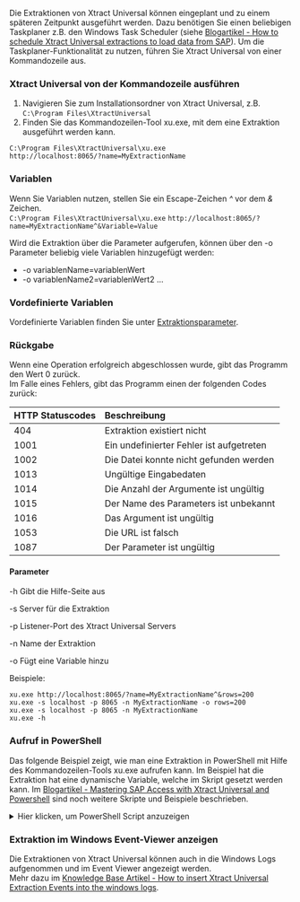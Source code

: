 Die Extraktionen von Xtract Universal können eingeplant und zu einem späteren Zeitpunkt ausgeführt werden. Dazu benötigen Sie einen beliebigen Taskplaner z.B. den Windows Task Scheduler (siehe [Blogartikel - How to schedule Xtract Universal extractions to load data from SAP](http://www.theobald-software.com/blog/2013/01/28/how-to-schedule-xtract-universal-extractions-with-the-windows-task-scheduler-to-load-data-from-sap/0)). Um die Taskplaner-Funktionalität zu nutzen, führen Sie Xtract Universal von einer Kommandozeile aus.

### Xtract Universal von der Kommandozeile ausführen
1. Navigieren Sie zum Installationsordner von Xtract Universal, z.B.
 `C:\Program Files\XtractUniversal` <br>
2. Finden Sie das Kommandozeilen-Tool xu.exe, mit dem eine Extraktion ausgeführt werden kann.<br>

`C:\Program Files\XtractUniversal\xu.exe`<br>
`http://localhost:8065/?name=MyExtractionName`


### Variablen

Wenn Sie Variablen nutzen, stellen Sie ein Escape-Zeichen *^* vor dem *&* Zeichen. <br>
`C:\Program Files\XtractUniversal\xu.exe`
`http://localhost:8065/?name=MyExtractionName^&Variable=Value`


Wird die Extraktion über die Parameter aufgerufen, können über den -o Parameter beliebig viele Variablen hinzugefügt werden:<br>
- -o variablenName=variablenWert 
- -o variablenName2=variablenWert2 ...

### Vordefinierte Variablen

Vordefinierte Variablen finden Sie unter [Extraktionsparameter](./extraktionsparameter). 

### Rückgabe

Wenn eine Operation erfolgreich abgeschlossen wurde, gibt das Programm den Wert 0 zurück.<br>
Im Falle eines Fehlers, gibt das Programm einen der folgenden Codes zurück:

|HTTP Statuscodes | Beschreibung |
|:----|:---| 
|404 | Extraktion existiert nicht |
|1001 | Ein undefinierter Fehler ist aufgetreten |
|1002 | Die Datei konnte nicht gefunden werden|     
|1013 | Ungültige Eingabedaten |
|1014 | Die Anzahl der Argumente ist ungültig |
|1015 | Der Name des Parameters ist unbekannt |
|1016 | Das Argument ist ungültig |
|1053 | Die URL ist falsch |
|1087 | Der Parameter ist ungültig |

#### Parameter

-h        Gibt die Hilfe-Seite aus

-s        Server für die Extraktion

-p        Listener-Port des Xtract Universal Servers

-n        Name der Extraktion

-o        Fügt eine Variable hinzu

Beispiele: <br>
```
xu.exe http://localhost:8065/?name=MyExtractionName^&rows=200
xu.exe -s localhost -p 8065 -n MyExtractionName -o rows=200
xu.exe -s localhost -p 8065 -n MyExtractionName
xu.exe -h
```

### Aufruf in PowerShell

Das folgende Beispiel zeigt, wie man eine Extraktion in PowerShell mit Hilfe des Kommandozeilen-Tools xu.exe aufrufen kann. 
Im Beispiel hat die Extraktion hat eine dynamische Variable, welche im Skript gesetzt werden kann. Im [Blogartikel - Mastering SAP Access with Xtract Universal and Powershell](https://blog.theobald-software.com/2018/04/26/mastering-sap-access-with-xtract-universal-and-powershell/) sind noch weitere Skripte und Beispiele beschrieben. 

<details>
<summary>Hier klicken, um PowerShell Script anzuzeigen</summary>
{% highlight javascript %}
# Execute an Xtract Universal extraction using the command tool xu.exe in a powershell script
# the extraction has a variable CalendarMonth that needs a value in the format YYYYMM, e.g. 201712
  
clear
# write the output to a file
$XUOutputfile = "C:\Data\powershell\output.txt"
# write the log to a file
$XULogfile = "C:\Data\powershell\log.txt"
  
# set the path to the installation folder
$XUCmd = 'C:\Program Files\XtractUniversal\xu.exe'
  
$XUServer = "localhost"
$XUPort = "8065"
$XUExtraction = "SAPSalesCube"
  
  
# BEGIN OF BLOCK FOR SETTING VARIABLE
# Skip this block if you don't use variable
  
# generate the calender month from the current date to be used as a variable
# e.g. Tuesday, December 19, 2017 10:40:32 AM
$myyear = (Get-Date -format "yyyy")
$mymonth = (Get-Date -format "MM")
# 201712
$myCalendarMonth = "$myyear$mymonth"
# another option Get-Date -format "yyyyMM"
  
# just if you use variables
# the extraction has a variable CalendarMonth, its value has the format YYYYMM
# set the variable for calendar month e.g. 201712
 
  
# END OF BLOCK FOR SETTING VARIABLE
  
  
# define error message
$errorMessage = @'
If the command completes an operation successfully, it returns an exit code of zero (0).
In case of an error, it will return one of the following (http status) codes:
HTTP Statuscodes (e.g. 404 when the extraction does not exist)
1001    An undefined error occured
1002    Could not find the specified file      
1013    Invalid input data
1014    The number of arguments is invalid
1015    The parameter name is unknown
1016    The argument is not valid
1053    Something is wrong with your URL
1087    The parameter is invalid
  
 
  
# run the command tool with the right parameters
$res = &$XUCmd -s $XUServer -p $XUPort -n $XUExtraction -o CalenderMonth=$myCalenderMonth 1>$XUOutputfile 2>$XULogfile
  
# check the last exit code
# 0: successful
# else unsuccessful
if($LASTEXITCODE -eq 0) {
           
write-host -f Green "The last command executed successfully"          
} else {
           
write-host -f Red "The last execution failed with error code $LASTEXITCODE!"
write-host $errorMessage
}
{% endhighlight %}
</details>

### Extraktion im Windows Event-Viewer anzeigen

Die Extraktionen von Xtract Universal können auch in die Windows Logs aufgenommen und im Event Viewer angezeigt werden.<br> 
Mehr dazu im [Knowledge Base Artikel - How to insert Xtract Universal Extraction Events into the windows logs](https://kb.theobald-software.com/xtract-universal/how-to-insert-xtract-universal-extraction-events-into-the-windows-logs-and-show-them-in-the-event-viewer).

